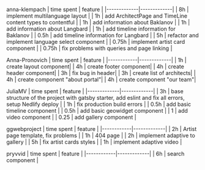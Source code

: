 anna-klempach
| time spent | feature |
|-------------|-------------|
| 8h | implement multilanguage layout |
| 1h | add ArchitectPage and TimeLine content types to contentful |
| 1h | add information about Baklanov |
| 1h | add information about Langbard |
| 1h | add timeline information for Baklanov |
| 0.5h | add timeline information for Langbard |
| 5h | refactor and implement language select component |
| 0.75h | implement artist card component |
| 0.75h | fix problems with queries and page linking |


Anna-Pronovich
| time spent | feature |
|------------|-------------|
| 1h | create layout component|
| 4h | create footer component|
| 4h | create header component|
| 3h | fix bug in header|
| 3h | create list of architects|
| 4h | create component "about portal"|
| 4h | create component "our team"|

JuliaMV
| time spent | feature |
|-------------|-------------|
| 3h | base structure of the project with gatsby starter, add eslint and fix all errors, setup Nedlify deploy |
| 1h | fix production build errors |
| 0.5h | add basic timeline component |
| 0.5h | add basic geowidget component |
| 1 | add video component |
| 0.25 | add gallery component |

ggwebproject
| time spent | feature |
|------------|-------------|
| 2h | Artist page template, fix problems |
| 1h | 404 page |
| 2h | implement adaptive to gallery |
| 5h | fix artist cards styles |
| 1h | implement adaptive video |

pryvvid
| time spent | feature |
|------------|-------------|
| 6h | search component |
